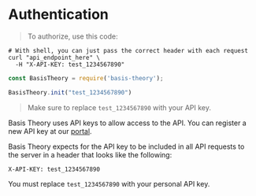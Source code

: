 # Authentication

> To authorize, use this code:

```shell
# With shell, you can just pass the correct header with each request
curl "api_endpoint_here" \
  -H "X-API-KEY: test_1234567890"
```

```javascript
const BasisTheory = require('basis-theory');

BasisTheory.init("test_1234567890")
```

> Make sure to replace `test_1234567890` with your API key.

Basis Theory uses API keys to allow access to the API. You can register a new API key at our [portal](http://example.com/developers).

Basis Theory expects for the API key to be included in all API requests to the server in a header that looks like the following:

`X-API-KEY: test_1234567890`

<aside class="notice">
You must replace <code>test_1234567890</code> with your personal API key.
</aside>
